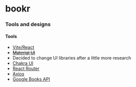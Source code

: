 # bookr

### Tools and designs

#### Tools
  - [Vite/React](https://vitejs.dev/guide/)
  - ~~[Material UI](https://mui.com/material-ui/getting-started/overview/)~~
  - Decided to change UI libraries after a little more research
  - [Chakra UI](https://chakra-ui.com/guides/getting-started/vite-guide)
  - [React Router](https://reactrouter.com/docs/en/v6/getting-started/tutorial)
  - [Axios](https://axios-http.com/docs/intro)
  - [Google Books API](https://developers.google.com/books/docs/v1/getting_started)

